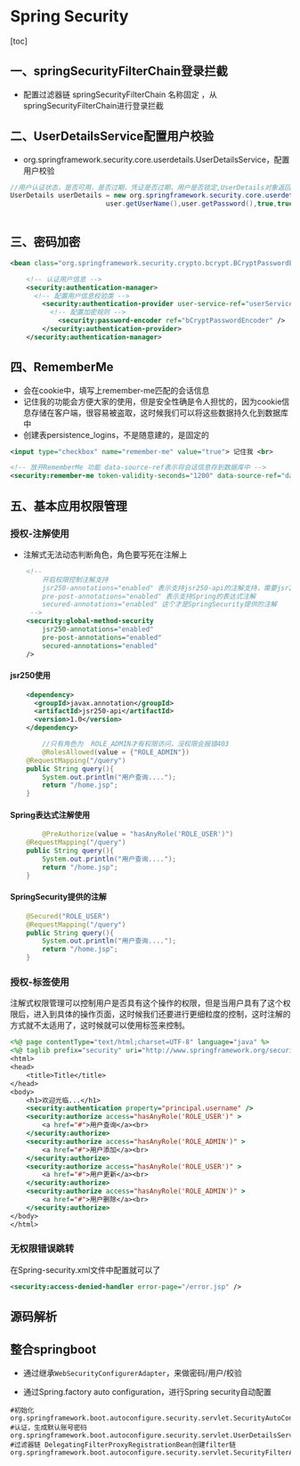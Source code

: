 # Spring Security

[toc]

## 一、springSecurityFilterChain登录拦截

- 配置过滤器链 springSecurityFilterChain 名称固定 ，从springSecurityFilterChain进行登录拦截

## 二、UserDetailsService配置用户校验

- org.springframework.security.core.userdetails.UserDetailsService，配置用户校验

```java
//用户认证状态，是否可用，是否过期，凭证是否过期，用户是否锁定,UserDetails对象返回给类UserDetailsService
UserDetails userDetails = new org.springframework.security.core.userdetails.User(
                        user.getUserName(),user.getPassword(),true,true,true,true,authorities);
         
```

## 三、密码加密

```xml
<bean class="org.springframework.security.crypto.bcrypt.BCryptPasswordEncoder" id="bCryptPasswordEncoder"/>

    <!-- 认证用户信息 -->
    <security:authentication-manager>
      <!-- 配置用户信息校验类 -->
        <security:authentication-provider user-service-ref="userServiceImpl">
          <!-- 配置加密规则 -->
            <security:password-encoder ref="bCryptPasswordEncoder" />
        </security:authentication-provider>
    </security:authentication-manager>
```

## 四、RememberMe

- 会在cookie中，填写上remember-me匹配的会话信息
- 记住我的功能会方便大家的使用，但是安全性确是令人担忧的，因为cookie信息存储在客户端，很容易被盗取，这时候我们可以将这些数据持久化到数据库中
- 创建表persistence_logins，不是随意建的，是固定的

```xml
<input type="checkbox" name="remember-me" value="true"> 记住我 <br>

<!-- 放开RememberMe 功能 data-source-ref表示将会话信息存到数据库中 -->
<security:remember-me token-validity-seconds="1200" data-source-ref="dataSource" remember-me-parameter="remember-me"/>
```

## 五、基本应用权限管理

### 授权-注解使用

- 注解式无法动态判断角色，角色要写死在注解上

```xml
    <!--
        开启权限控制注解支持
        jsr250-annotations="enabled" 表示支持jsr250-api的注解支持，需要jsr250-api的jar包
        pre-post-annotations="enabled" 表示支持Spring的表达式注解
        secured-annotations="enabled" 这个才是SpringSecurity提供的注解
     -->
    <security:global-method-security
        jsr250-annotations="enabled"
        pre-post-annotations="enabled"
        secured-annotations="enabled"
    />
```

#### jsr250使用

```xml
    <dependency>
      <groupId>javax.annotation</groupId>
      <artifactId>jsr250-api</artifactId>
      <version>1.0</version>
    </dependency>
```

```java
		//只有角色为  ROLE_ADMIN才有权限访问，没权限会报错403  
		@RolesAllowed(value = {"ROLE_ADMIN"})
    @RequestMapping("/query")
    public String query(){
        System.out.println("用户查询....");
        return "/home.jsp";
    }
```

#### Spring表达式注解使用

```java
		@PreAuthorize(value = "hasAnyRole('ROLE_USER')")
    @RequestMapping("/query")
    public String query(){
        System.out.println("用户查询....");
        return "/home.jsp";
    }
```

#### SpringSecurity提供的注解

```java
    @Secured("ROLE_USER")
    @RequestMapping("/query")
    public String query(){
        System.out.println("用户查询....");
        return "/home.jsp";
    }
```

### 授权-标签使用

注解式权限管理可以控制用户是否具有这个操作的权限，但是当用户具有了这个权限后，进入到具体的操作页面，这时候我们还要进行更细粒度的控制，这时注解的方式就不太适用了，这时候就可以使用标签来控制。

```jsp
<%@ page contentType="text/html;charset=UTF-8" language="java" %>
<%@ taglib prefix="security" uri="http://www.springframework.org/security/tags" %>
<html>
<head>
    <title>Title</title>
</head>
<body>
    <h1>欢迎光临...</h1>
    <security:authentication property="principal.username" />
    <security:authorize access="hasAnyRole('ROLE_USER')" >
        <a href="#">用户查询</a><br>
    </security:authorize>
    <security:authorize access="hasAnyRole('ROLE_ADMIN')" >
        <a href="#">用户添加</a><br>
    </security:authorize>
    <security:authorize access="hasAnyRole('ROLE_USER')" >
        <a href="#">用户更新</a><br>
    </security:authorize>
    <security:authorize access="hasAnyRole('ROLE_ADMIN')" >
        <a href="#">用户删除</a><br>
    </security:authorize>
</body>
</html>
```

### 无权限错误跳转

在Spring-security.xml文件中配置就可以了

```xml
<security:access-denied-handler error-page="/error.jsp" />
```

## 源码解析



## 整合springboot

- 通过继承`WebSecurityConfigurerAdapter`，来做密码/用户/校验

- 通过Spring.factory auto configuration，进行Spring security自动配置

```prope
#初始化
org.springframework.boot.autoconfigure.security.servlet.SecurityAutoConfiguration,\
#认证，生成默认账号密码
org.springframework.boot.autoconfigure.security.servlet.UserDetailsServiceAutoConfiguration,\
#过滤器链 DelegatingFilterProxyRegistrationBean创建filter链
org.springframework.boot.autoconfigure.security.servlet.SecurityFilterAutoConfiguration,\
```











